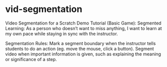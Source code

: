 # vid-segmentation

Video Segmentation for a Scratch Demo Tutorial (Basic Game):
Segmented Learning:
As a person who doesn’t want to miss anything, I want to learn at my own pace while staying in sync with the instructor.

Segmentation Rules:
Mark a segment boundary when the instructor tells students to do an action (eg. move the mouse, click a button).
Segment video when important information is given, such as explaining the meaning or significance of a step.
